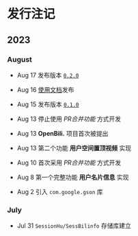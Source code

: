 # 发行注记

## 2023

### August

- Aug 17 发布版本 [`0.2.0`](https://github.com/SessionHu/SessBilinfo/releases/v0.2.0)

- Aug 16 [使用文档](https:/openbili.xhustudio.eu.org/usr/)发布

- Aug 15 发布版本 [`0.1.0`](https://github.com/SessionHu/SessBilinfo/releases/v0.1.0)

- Aug 13 停止使用 *PR合并功能* 方式开发

- Aug 13 **OpenBili.** 项目首次被提出

- Aug 13 第二个功能 **用户空间置顶视频** 实现

- Aug 10 首次采用 *PR合并功能* 方式开发

- Aug 8  第一个完整功能 **用户名片信息** 实现

- Aug 2  引入 `com.google.gson` 库

### July

- Jul 31 `SessionHu/SessBilinfo` 存储库建立
